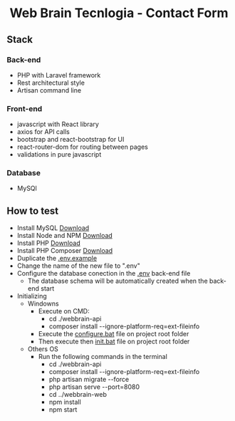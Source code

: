 <h1 align="center"> Web Brain Tecnlogia - Contact Form </h1>

## Stack

<h3>Back-end</h3>

- PHP with Laravel framework
- Rest architectural style
- Artisan command line

<h3>Front-end</h3>

- javascript with React library
- axios for API calls
- bootstrap and react-bootstrap for UI
- react-router-dom for routing between pages
- validations in pure javascript

<h3>Database</h3>

- MySQl


## How to test

- Install MySQL [Download](https://dev.mysql.com/downloads/mysql/)
- Install Node and NPM [Download](https://nodejs.org/en)
- Install PHP [Download](https://www.php.net/downloads.php)
- Install PHP Composer [Download](https://getcomposer.org/download/)
- Duplicate the [.env.example](./webbrain-api/.env.example)
- Change the name of the new file to ".env"
- Configure the database conection in the [.env](./webbrain-api/.env) back-end file
  - The database schema will be automatically created when the back-end start
- Initializing
  - Windowns
    - Execute on CMD:
      - cd ./webbrain-api
      - composer install --ignore-platform-req=ext-fileinfo
    - Execute the [configure.bat](./configure.bat) file on project root folder
    - Then execute then [init.bat](./init.bat) file on project root folder
  - Others OS
    - Run the following commands in the terminal
      - cd ./webbrain-api
      - composer install --ignore-platform-req=ext-fileinfo
      - php artisan migrate --force
      - php artisan serve --port=8080
      - cd ../webbrain-web
      - npm install
      - npm start
